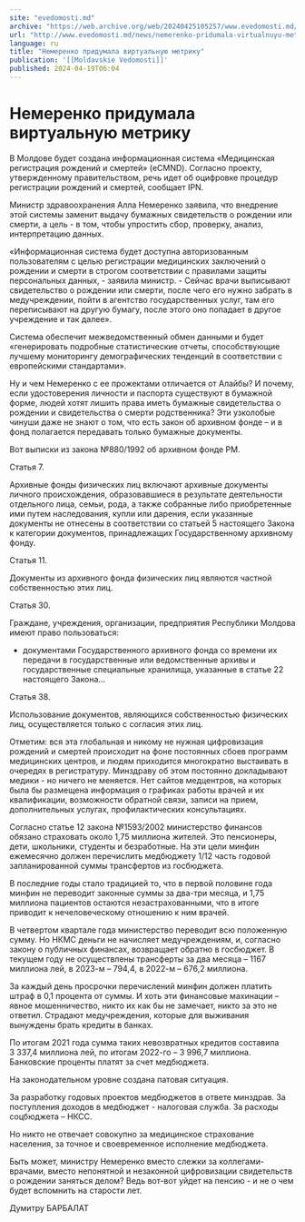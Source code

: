 ```yaml
---
site: "evedomosti.md"
archive: "https://web.archive.org/web/20240425105257/www.evedomosti.md/news/nemerenko-pridumala-virtualnuyu-metriku"
url: "http://www.evedomosti.md/news/nemerenko-pridumala-virtualnuyu-metriku"
language: ru
title: "Немеренко придумала виртуальную метрику"
publication: '[[Moldavskie Vedomosti]]'
published: 2024-04-19T06:04
---
```


# Немеренко придумала виртуальную метрику

В Молдове будет создана информационная система «Медицинская регистрация рождений и смертей» (eCMND). Согласно проекту, утвержденному правительством, речь идет об оцифровке процедур регистрации рождений и смертей, сообщает IPN.

Министр здравоохранения Алла Немеренко заявила, что внедрение этой системы заменит выдачу бумажных свидетельств о рождении или смерти, а цель - в том, чтобы упростить сбор, проверку, анализ, интерпретацию данных.

«Информационная система будет доступна авторизованным пользователям с целью регистрации медицинских заключений о рождении и смерти в строгом соответствии с правилами защиты персональных данных, - заявила министр. - Сейчас врачи выписывают свидетельство о рождении или смерти, после чего его нужно забрать в медучреждении, пойти в агентство государственных услуг, там его переписывают на другую бумагу, после этого оно попадает в другое учреждение и так далее».

Система обеспечит межведомственный обмен данными и будет «генерировать подробные статистические отчеты, способствующие лучшему мониторингу демографических тенденций в соответствии с европейскими стандартами».

Ну и чем Немеренко с ее прожектами отличается от Алайбы? И почему, если удостоверения личности и паспорта существуют в бумажной форме, людей хотят лишить права иметь бумажные свидетельства о рождении и свидетельства о смерти родственника? Эти узколобые чинуши даже не знают о том, что есть закон об архивном фонде – и в фонд полагается передавать только бумажные документы.

Вот выписки из закона №880/1992 об архивном фонде РМ.

Статья 7.

Архивные фонды физических лиц включают архивные документы личного происхождения, образовавшиеся в результате деятельности отдельного лица, семьи, рода, а также собранные либо приобретенные ими путем наследования, купли или дарения, если указанные документы не отнесены в соответствии со статьей 5 настоящего Закона к категории документов, принадлежащих Государственному архивному фонду.

Статья 11.

Документы из архивного фонда физических лиц являются частной собственностью этих лиц.

Статья 30.

Граждане, учреждения, организации, предприятия Республики Молдова имеют право пользоваться:

* документами Государственного архивного фонда со времени их передачи в государственные или ведомственные архивы и государственные специальные хранилища, указанные в статье 22 настоящего Закона…

Статья 38.

Использование документов, являющихся собственностью физических лиц, осуществляется только с согласия этих лиц.

Отметим: вся эта глобальная и никому не нужная цифровизация рождений и смертей происходит на фоне постоянных сбоев программ медицинских центров, и людям приходится многократно выстаивать в очередях в регистратуру. Минздраву об этом постоянно докладывают медики - но ничего не меняется. Нет сайтов медцентров, на которых была бы размещена информация о графиках работы врачей и их квалификации, возможности обратной связи, записи на прием, дополнительных услугах, профилактических консультациях.

Согласно статье 12 закона №1593/2002 министерство финансов обязано страховать около 1,75 миллиона жителей. Это пенсионеры, дети, школьники, студенты и безработные. На эти цели минфин ежемесячно должен перечислить медбюджету 1/12 часть годовой запланированной суммы трансфертов из госбюджета.

В последние годы стало традицией то, что в первой половине года минфин не переводит законные суммы за два-три месяца, и 1,75 миллиона пациентов остаются незастрахованными, что в итоге приводит к нечеловеческому отношению к ним врачей.

В четвертом квартале года министерство переводит всю положенную сумму. Но НКМС деньги не начисляет медучреждениям, и, согласно закону о публичных финансах, возвращает обратно в госбюджет. В текущем году не осуществлены трансферты за два месяца – 1167 миллиона лей, в 2023-м – 794,4, в 2022-м – 676,2 миллиона.

За каждый день просрочки перечислений минфин должен платить штраф в 0,1 процента от суммы. И хоть эти финансовые махинации – явное мошенничество, никто их как бы не замечает, никто за это не ответил. Страдают медучреждения, которые для выживания вынуждены брать кредиты в банках.

По итогам 2021 года сумма таких невозвратных кредитов составила 3 337,4 миллиона лей, по итогам 2022-го – 3 996,7 миллиона. Банковские проценты платят за счет медбюджета.

На законодательном уровне создана патовая ситуация.

За разработку годовых проектов медбюджетов в ответе минздрав. За поступления доходов в медбюджет - налоговая служба. За расходы соцбюджета – НКСС.

Но никто не отвечает совокупно за медицинское страхование населения, за точное и своевременное исполнение медбюджета.

Быть может, министру Немеренко вместо слежки за коллегами-врачами, вместо непонятной и незаконной цифровизации свидетельств о рождении заняться делом? Ведь вот-вот уйдет на пенсию - и не о чем будет вспомнить на старости лет.

Думитру БАРБАЛАТ